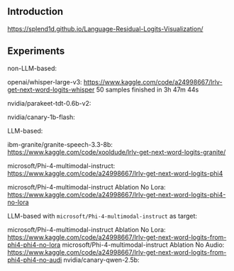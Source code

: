 ## Introduction 

https://splend1d.github.io/Language-Residual-Logits-Visualization/ 

## Experiments

non-LLM-based:

openai/whisper-large-v3: https://www.kaggle.com/code/a24998667/lrlv-get-next-word-logits-whisper 50 samples finished in 3h 47m 44s 

nvidia/parakeet-tdt-0.6b-v2:

nvidia/canary-1b-flash:

LLM-based:

ibm-granite/granite-speech-3.3-8b: https://www.kaggle.com/code/xooldude/lrlv-get-next-word-logits-granite/

microsoft/Phi-4-multimodal-instruct: https://www.kaggle.com/code/a24998667/lrlv-get-next-word-logits-phi4

microsoft/Phi-4-multimodal-instruct Ablation No Lora: https://www.kaggle.com/code/a24998667/lrlv-get-next-word-logits-phi4-no-lora

LLM-based with `microsoft/Phi-4-multimodal-instruct` as target:

microsoft/Phi-4-multimodal-instruct Ablation No Lora: https://www.kaggle.com/code/a24998667/lrlv-get-next-word-logits-from-phi4-phi4-no-lora
microsoft/Phi-4-multimodal-instruct Ablation No Audio: https://www.kaggle.com/code/a24998667/lrlv-get-next-word-logits-from-phi4-phi4-no-audi
nvidia/canary-qwen-2.5b:



